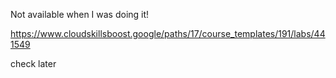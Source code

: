 
Not available when I was doing it!

https://www.cloudskillsboost.google/paths/17/course_templates/191/labs/441549

check later
